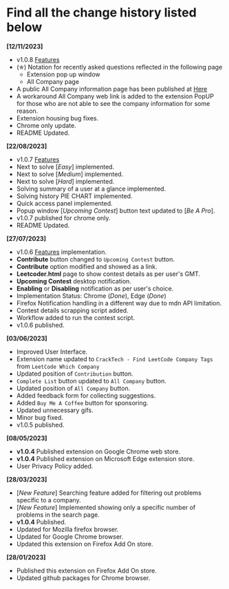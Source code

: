 # Find all the change history listed below 

**[12/11/2023]**
- v1.0.8 [Features](https://github.com/ssavi-ict/LeetCode-Which-Company/issues/263)
- (✯) Notation for recently asked questions reflected in the following page
    - Extension pop up window
    - All Company page
- A public All Company information page has been published at [Here](https://ssavi-ict.github.io/LeetCode-Which-Company/)
- A workaround All Company web link is added to the extension PopUP for those who are not able to see the company information for some reason.
- Extension housing bug fixes.
- Chrome only update.
- README Updated.

**[22/08/2023]**
- v1.0.7 [Features](https://github.com/ssavi-ict/LeetCode-Which-Company/issues/85)
- Next to solve [*Easy*] implemented.
- Next to solve [*Medium*] implemented.
- Next to solve [*Hard*] implemented.
- Solving summary of a user at a glance implemented.
- Solving history PIE CHART implemented.
- Quick access panel implemented.
- Popup window [*Upcoming Contest*] button text updated to [*Be A Pro*].
- v1.0.7 published for chrome only.
- README Updated.

**[27/07/2023]**
- v1.0.6 [Features](https://github.com/ssavi-ict/LeetCode-Which-Company/issues/81) implementation.
- **Contribute** button changed to `Upcoming Contest` button.
- **Contribute** option modified and showed as a link. 
- **Leetcoder.html** page to show contest details as per user's GMT.
- **Upcoming Contest** desktop notification.
- **Enabling** or **Disabling** notification as per user's choice.
- Implementation Status: Chrome (*Done*), Edge (*Done*)
- Firefox Notification handling in a different way due to mdn API limitation.
- Contest details scrapping script added.
- Workflow added to run the contest script.
- v1.0.6 published.

**[03/06/2023]**
- Improved User Interface.
- Extension name updated to `CrackTech - Find LeetCode Company Tags` from `LeetCode Which Company`
- Updated position of `Contribution` button.
- `Complete List` button updated to `All Company` button.
- Updated position of `All Company` button.
- Added feedback form for collecting suggestions.
- Added `Buy Me A Coffee` button for sponsoring.
- Updated unnecessary gifs.
- Minor bug fixed.
- v1.0.5 published.

**[08/05/2023]**
- **v1.0.4** Published extension on Google Chrome web store.
- **v1.0.4** Published extension on Microsoft Edge extension store.
- User Privacy Policy added.

**[28/03/2023]**
- [*New Feature*] Searching feature added for filtering out problems specific to a company.
- [*New Feature*] Implemented showing only a specific number of problems in the search page.
- **v1.0.4** Published.
- Updated for Mozilla firefox browser.
- Updated for Google Chrome browser.
- Updated this extension on Firefox Add On store.

**[28/01/2023]**
- Published this extension on Firefox Add On store.
- Updated github packages for Chrome browser.